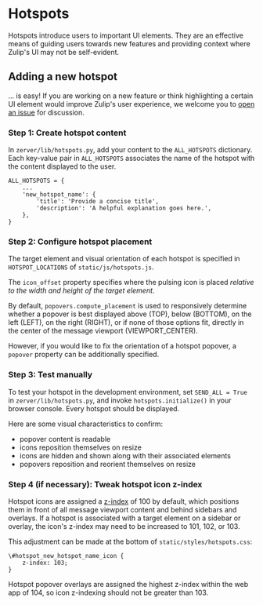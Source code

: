 # Hotspots

Hotspots introduce users to important UI elements. They are an effective
means of guiding users towards new features and providing context where
Zulip's UI may not be self-evident.

## Adding a new hotspot

... is easy! If you are working on a new feature or think highlighting a
certain UI element would improve Zulip's user experience, we welcome you to
[open an issue](https://github.com/zulip/zulip/issues/new?title=hotspot%20request:)
for discussion.

### Step 1: Create hotspot content

In `zerver/lib/hotspots.py`, add your content to the `ALL_HOTSPOTS` dictionary.
Each key-value pair in `ALL_HOTSPOTS` associates the name of the hotspot with the
content displayed to the user.

```
ALL_HOTSPOTS = {
    ...
    'new_hotspot_name': {
        'title': 'Provide a concise title',
        'description': 'A helpful explanation goes here.',
    },
}
```

### Step 2: Configure hotspot placement

The target element and visual orientation of each hotspot is specified in
`HOTSPOT_LOCATIONS` of `static/js/hotspots.js`.

The `icon_offset` property specifies where the pulsing icon is placed *relative to
the width and height of the target element*.

By default, `popovers.compute_placement` is used to responsively
determine whether a popover is best displayed above (TOP), below (BOTTOM),
on the left (LEFT), on the right (RIGHT), or if none of those options fit,
directly in the center of the message viewport (VIEWPORT_CENTER).

However, if you would like to fix the orientation of a hotspot popover, a
`popover` property can be additionally specified.

### Step 3: Test manually

To test your hotspot in the development environment, set `SEND_ALL = True` in
`zerver/lib/hotspots.py`, and invoke `hotspots.initialize()` in your browser
console. Every hotspot should be displayed.

Here are some visual characteristics to confirm:
- popover content is readable
- icons reposition themselves on resize
- icons are hidden and shown along with their associated elements
- popovers reposition and reorient themselves on resize

### Step 4 (if necessary): Tweak hotspot icon z-index

Hotspot icons are assigned a [z-index](https://developer.mozilla.org/en-US/docs/Web/CSS/z-index)
of 100 by default, which positions them in front of all message viewport
content and behind sidebars and overlays. If a hotspot is associated with
a target element on a sidebar or overlay, the icon's z-index may need to
be increased to 101, 102, or 103.

This adjustment can be made at the bottom of `static/styles/hotspots.css`:
```
\#hotspot_new_hotspot_name_icon {
    z-index: 103;
}
```

Hotspot popover overlays are assigned the highest z-index within the web app
of 104, so icon z-indexing should not be greater than 103.
